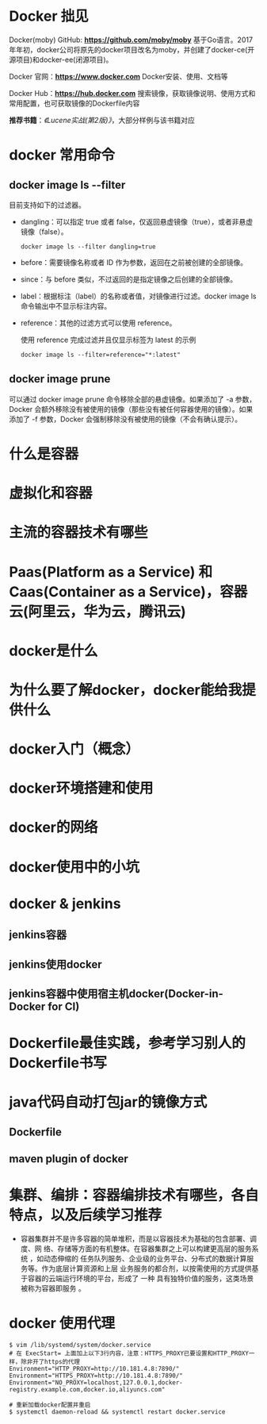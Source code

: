 # Docker 拙见

Docker(moby) GitHub: **https://github.com/moby/moby** 基于Go语言。2017年年初，docker公司将原先的docker项目改名为moby，并创建了docker-ce(开源项目)和docker-ee(闭源项目)。

Docker 官网：**https://www.docker.com**  Docker安装、使用、文档等

Docker Hub：**https://hub.docker.com** 搜索镜像，获取镜像说明、使用方式和常用配置，也可获取镜像的Dockerfile内容

**推荐书籍**：*《Lucene实战(第2版)》*，大部分样例与该书籍对应

# docker 常用命令

## docker image ls --filter

目前支持如下的过滤器。

- dangling：可以指定 true 或者 false，仅返回悬虚镜像（true），或者非悬虚镜像（false）。
      
      docker image ls --filter dangling=true

- before：需要镜像名称或者 ID 作为参数，返回在之前被创建的全部镜像。

- since：与 before 类似，不过返回的是指定镜像之后创建的全部镜像。

- label：根据标注（label）的名称或者值，对镜像进行过滤。docker image ls命令输出中不显示标注内容。

- reference：其他的过滤方式可以使用 reference。
    
  使用 reference 完成过滤并且仅显示标签为 latest 的示例
      
      docker image ls --filter=reference="*:latest"

## docker image prune

可以通过 docker image prune 命令移除全部的悬虚镜像。如果添加了 -a 参数，Docker 会额外移除没有被使用的镜像（那些没有被任何容器使用的镜像）。如果添加了 -f 参数，Docker 会强制移除没有被使用的镜像（不会有确认提示）。

#  什么是容器

# 虚拟化和容器

# 主流的容器技术有哪些

# Paas(Platform as a Service) 和 Caas(Container as a Service)，容器云(阿里云，华为云，腾讯云)

#  docker是什么

#  为什么要了解docker，docker能给我提供什么

# docker入门（概念）

# docker环境搭建和使用

# docker的网络

# docker使用中的小坑

# docker & jenkins

## jenkins容器

## jenkins使用docker

## jenkins容器中使用宿主机docker(Docker-in-Docker for CI)

# Dockerfile最佳实践，参考学习别人的Dockerfile书写

# java代码自动打包jar的镜像方式

## Dockerfile

## maven plugin of docker

# 集群、编排：容器编排技术有哪些，各自特点，以及后续学习推荐

- 容器集群并不是许多容器的简单堆积，而是以容器技术为基础的包含部署、调度、网
  络、存储等方面的有机整体。在容器集群之上可以构建更高层的服务系统 ，如动态伸缩的
  任务队列服务、企业级的业务平台、分布式的数据计算服务等。作为底层计算资源和上层
  业务服务的都合剂，以按需使用的方式提供基于容器的云端运行环境的平台，形成了 一种
  具有独特价值的服务，这类场景被称为容器即服务 。
 
# docker 使用代理
```
$ vim /lib/systemd/system/docker.service
# 在 ExecStart= 上面加上以下3行内容，注意：HTTPS_PROXY已要设置和HTTP_PROXY一样，除非开了https的代理
Environment="HTTP_PROXY=http://10.181.4.8:7890/"
Environment="HTTPS_PROXY=http://10.181.4.8:7890/"
Environment="NO_PROXY=localhost,127.0.0.1,docker-registry.example.com,docker.io,aliyuncs.com"

# 重新加载docker配置并重启
$ systemctl daemon-reload && systemctl restart docker.service
```